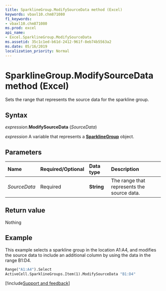 ```yaml
---
title: SparklineGroup.ModifySourceData method (Excel)
keywords: vbaxl10.chm871080
f1_keywords:
- vbaxl10.chm871080
ms.prod: excel
api_name:
- Excel.SparklineGroup.ModifySourceData
ms.assetid: 35c1c1ed-b61d-2412-961f-8eb74b5563a2
ms.date: 05/16/2019
localization_priority: Normal
---
```



# SparklineGroup.ModifySourceData method (Excel)

Sets the range that represents the source data for the sparkline group.


## Syntax

_expression_.**ModifySourceData** (_SourceData_)

_expression_ A variable that represents a **[SparklineGroup](Excel.SparklineGroup.md)** object.


## Parameters

|Name|Required/Optional|Data type|Description|
|:-----|:-----|:-----|:-----|
| _SourceData_|Required| **String**|The range that represents the source data.|

## Return value

Nothing


## Example

This example selects a sparkline group in the location A1:A4, and modifies the source data to include an additional column by using the data in the range B1:D4.

```vb
Range("A1:A4").Select 
ActiveCell.SparklineGroups.Item(1).ModifySourceData "B1:D4"
```



[!include[Support and feedback](~/includes/feedback-boilerplate.md)]